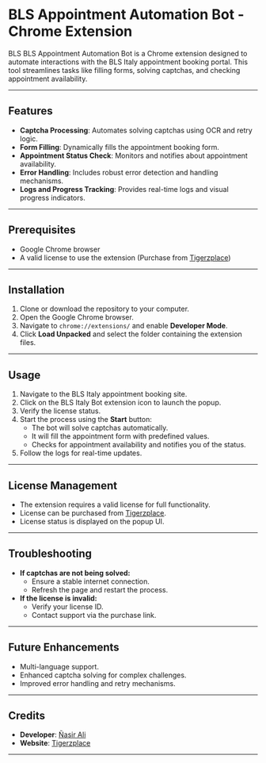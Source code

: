 # BLS Appointment Automation Bot - Chrome Extension

BLS BLS Appointment Automation Bot is a Chrome extension designed to automate interactions with the BLS Italy appointment booking portal. This tool streamlines tasks like filling forms, solving captchas, and checking appointment availability.

---

## Features

- **Captcha Processing**: Automates solving captchas using OCR and retry logic.
- **Form Filling**: Dynamically fills the appointment booking form.
- **Appointment Status Check**: Monitors and notifies about appointment availability.
- **Error Handling**: Includes robust error detection and handling mechanisms.
- **Logs and Progress Tracking**: Provides real-time logs and visual progress indicators.

---

## Prerequisites

- Google Chrome browser
- A valid license to use the extension (Purchase from [Tigerzplace](https://tigerzplace.com/how-to-buy-tool-license/?ref=BLS))

---

## Installation

1. Clone or download the repository to your computer.
2. Open the Google Chrome browser.
3. Navigate to `chrome://extensions/` and enable **Developer Mode**.
4. Click **Load Unpacked** and select the folder containing the extension files.

---

## Usage

1. Navigate to the BLS Italy appointment booking site.
2. Click on the BLS Italy Bot extension icon to launch the popup.
3. Verify the license status.
4. Start the process using the **Start** button:
   - The bot will solve captchas automatically.
   - It will fill the appointment form with predefined values.
   - Checks for appointment availability and notifies you of the status.
5. Follow the logs for real-time updates.

---


## License Management

- The extension requires a valid license for full functionality.
- License can be purchased from [Tigerzplace](https://tigerzplace.com/how-to-buy-tool-license/?ref=BLS).
- License status is displayed on the popup UI.

---

## Troubleshooting

- **If captchas are not being solved:**
  - Ensure a stable internet connection.
  - Refresh the page and restart the process.
- **If the license is invalid:**
  - Verify your license ID.
  - Contact support via the purchase link.

---

## Future Enhancements

- Multi-language support.
- Enhanced captcha solving for complex challenges.
- Improved error handling and retry mechanisms.

---

## Credits

- **Developer**: [Ñasir Ali](https://facebook.com/tiger6117)
- **Website**: [Tigerzplace](https://tigerzplace.com)

---
